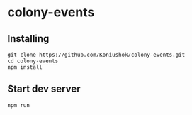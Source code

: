 # colony-events

## Installing

```
git clone https://github.com/Koniushok/colony-events.git
cd colony-events
npm install
```

## Start dev server

```
npm run
```
